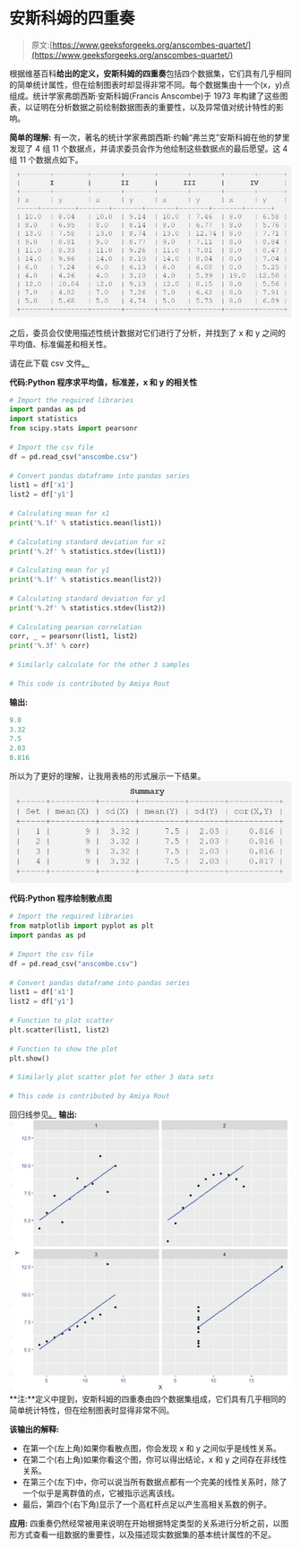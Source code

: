 # 安斯科姆的四重奏

> 原文:[https://www.geeksforgeeks.org/anscombes-quartet/](https://www.geeksforgeeks.org/anscombes-quartet/)

根据维基百科**给出的定义，安斯科姆的四重奏**包括四个数据集，它们具有几乎相同的简单统计属性，但在绘制图表时却显得非常不同。每个数据集由十一个(x，y)点组成。统计学家弗朗西斯·安斯科姆(Francis Anscombe)于 1973 年构建了这些图表，以证明在分析数据之前绘制数据图表的重要性，以及异常值对统计特性的影响。

**简单的理解:**
有一次，著名的统计学家弗朗西斯·约翰“弗兰克”安斯科姆在他的梦里发现了 4 组 11 个数据点，并请求委员会作为他绘制这些数据点的最后愿望。这 4 组 11 个数据点如下。
![](img/18e4244790c6fafbe10edbeea9f217c8.png)

之后，委员会仅使用描述性统计数据对它们进行了分析，并找到了 x 和 y 之间的平均值、标准偏差和相关性。

请在此下载 csv 文件[。](https://query.data.world/s/6p2ntncvkzj5mnvbpkaswfilryvnrk)

**代码:Python 程序求平均值，标准差，x 和 y 的相关性**

```py
# Import the required libraries
import pandas as pd
import statistics
from scipy.stats import pearsonr

# Import the csv file
df = pd.read_csv("anscombe.csv")

# Convert pandas dataframe into pandas series
list1 = df['x1']
list2 = df['y1']

# Calculating mean for x1
print('%.1f' % statistics.mean(list1))

# Calculating standard deviation for x1
print('%.2f' % statistics.stdev(list1))

# Calculating mean for y1
print('%.1f' % statistics.mean(list2))

# Calculating standard deviation for y1
print('%.2f' % statistics.stdev(list2))

# Calculating pearson correlation
corr, _ = pearsonr(list1, list2)
print('%.3f' % corr)

# Similarly calculate for the other 3 samples

# This code is contributed by Amiya Rout
```

**输出:**

```py
9.0
3.32
7.5
2.03
0.816

```

所以为了更好的理解，让我用表格的形式展示一下结果。
![](img/3a5790182a518d08ac9e624c2fcf3769.png)

**代码:Python 程序绘制散点图**

```py
# Import the required libraries
from matplotlib import pyplot as plt
import pandas as pd

# Import the csv file
df = pd.read_csv("anscombe.csv")

# Convert pandas dataframe into pandas series
list1 = df['x1']
list2 = df['y1']

# Function to plot scatter
plt.scatter(list1, list2)

# Function to show the plot
plt.show()

# Similarly plot scatter plot for other 3 data sets

# This code is contributed by Amiya Rout
```

回归线参见[。](https://www.geeksforgeeks.org/linear-regression-python-implementation/)
**输出:**
![](img/cdd21e6b5e290e1e95b2d4c4d3b6b424.png)
**注:**定义中提到，安斯科姆的四重奏由四个数据集组成，它们具有几乎相同的简单统计特性，但在绘制图表时显得非常不同。

**该输出的解释:**

*   在第一个(左上角)如果你看散点图，你会发现 x 和 y 之间似乎是线性关系。
*   在第二个(右上角)如果你看这个图，你可以得出结论，x 和 y 之间存在非线性关系。
*   在第三个(左下)中，你可以说当所有数据点都有一个完美的线性关系时，除了一个似乎是离群值的点，它被指示远离该线。
*   最后，第四个(右下角)显示了一个高杠杆点足以产生高相关系数的例子。

**应用:**
四重奏仍然经常被用来说明在开始根据特定类型的关系进行分析之前，以图形方式查看一组数据的重要性，以及描述现实数据集的基本统计属性的不足。